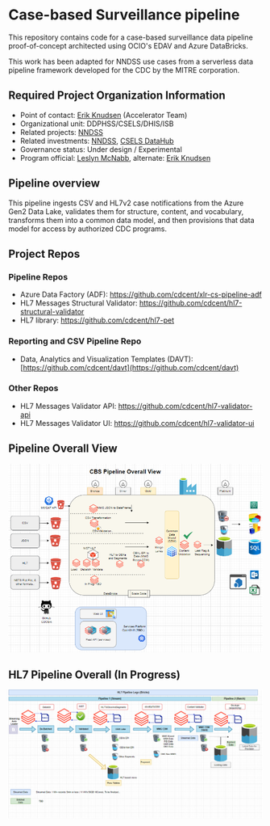 # Case-based Surveillance pipeline

This repository contains code for a case-based surveillance data pipeline proof-of-concept architected using OCIO's EDAV and Azure DataBricks.

This work has been adapted for NNDSS use cases from a serverless data pipeline framework developed for the CDC by the MITRE corporation.

## Required Project Organization Information

* Point of contact: [Erik Knudsen](mailto:knu1@cdc.gov) (Accelerator Team)
* Organizational unit: DDPHSS/CSELS/DHIS/ISB
* Related projects: [NNDSS](https://wwwn.cdc.gov/nndss/)
* Related investments: [NNDSS](https://wwwn.cdc.gov/nndss/), [CSELS DataHub](https://github.com/cdcent/csels-datahub)
* Governance status: Under design / Experimental
* Program official: [Leslyn McNabb](mailto:axe8@cdc.gov), alternate: [Erik Knudsen](mailto:knu1@cdc.gov)

## Pipeline overview

This pipeline ingests CSV and HL7v2 case notifications from the Azure Gen2 Data Lake, validates them for structure, content, and vocabulary, transforms them into a common data model, and then provisions that data model for access by authorized CDC programs.

## Project Repos
### Pipeline Repos
* Azure Data Factory (ADF): https://github.com/cdcent/xlr-cs-pipeline-adf
* HL7 Messages Structural Validator: https://github.com/cdcent/hl7-structural-validator
* HL7 library: https://github.com/cdcent/hl7-pet
### Reporting and CSV Pipeline Repo
* Data, Analytics and Visualization Templates (DAVT): [https://github.com/cdcent/davt](https://github.com/cdcent/davt)

### Other Repos 
* HL7 Messages Validator API: https://github.com/cdcent/hl7-validator-api
* HL7 Messages Validator UI: https://github.com/cdcent/hl7-validator-ui

## Pipeline Overall View
 
 ![alt text](./wiki/pipelines_overall.PNG)

## HL7 Pipeline Overall (In Progress)
 
 ![alt text](./wiki/hl7_pipeline.PNG)
